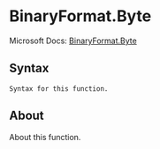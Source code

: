 ---
---

# BinaryFormat.Byte

Microsoft Docs: [BinaryFormat.Byte](https://docs.microsoft.com/en-us/powerquery-m/binaryformat-byte)

## Syntax

```
Syntax for this function.
```

## About

About this function.

